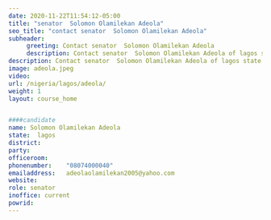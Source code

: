 ```yaml
---
date: 2020-11-22T11:54:12-05:00
title: "senator  Solomon Olamilekan Adeola"
seo_title: "contact senator  Solomon Olamilekan Adeola"
subheader:
     greeting: Contact senator  Solomon Olamilekan Adeola 
     description: Contact senator  Solomon Olamilekan Adeola of lagos state. Contact information for senator  Solomon Olamilekan Adeola includes email address, phone number, and mailing address.
description: Contact senator  Solomon Olamilekan Adeola of lagos state. Contact information for senator  Solomon Olamilekan Adeola includes email address, phone number, and mailing address.
image: adeola.jpeg
video: 
url: /nigeria/lagos/adeola/
weight: 1
layout: course_home


####candidate
name: Solomon Olamilekan Adeola
state:	lagos
district: 
party:	
officeroom:	
phonenumber:	"08074000040"
emailaddress:	adeolaolamilekan2005@yahoo.com
website:	
role: senator
inoffice: current
powrid: 
---
```


